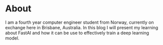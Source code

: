 # About

I am a fourth year computer engineer student from Norway, currently on exchange here in Brisbane, Australia. In this blog I will present my learning about FastAI and how it can be use to effectively train a deep learning model.
